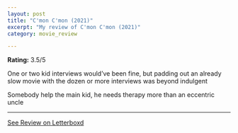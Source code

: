 ```yaml
---
layout: post
title: "C'mon C'mon (2021)"
excerpt: "My review of C'mon C'mon (2021)"
category: movie_review

---
```


**Rating:** 3.5/5

One or two kid interviews would’ve been fine, but padding out an already slow movie with the dozen or more interviews was beyond indulgent

Somebody help the main kid, he needs therapy more than an eccentric uncle

<hr>

[See Review on Letterboxd](https://boxd.it/2mN6Wx)
